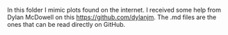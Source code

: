 In this folder I mimic plots found on the internet. I received some help from Dylan McDowell on this https://github.com/dylanjm.
The .md files are the ones that can be read directly on GitHub.
